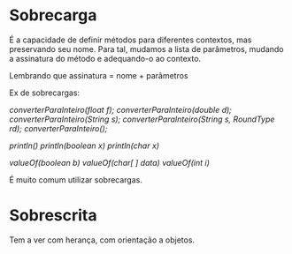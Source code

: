 # Sobrecarga

É a capacidade de definir métodos para diferentes contextos, mas preservando seu nome. Para tal, mudamos a lista de parâmetros, mudando a assinatura do método e adequando-o ao contexto.

Lembrando que assinatura = nome + parâmetros

Ex de sobrecargas:

*converterParaInteiro(float f);*
*converterParaInteiro(double d);*
*converterParaInteiro(String s);*
*converterParaInteiro(String s, RoundType rd);*
*converterParaInteiro();*

*println()*
*println(boolean x)*
*println(char x)*

*valueOf(boolean b)*
*valueOf(char[ ] data)*
*valueOf(int i)*

É muito comum utilizar sobrecargas.

# Sobrescrita

Tem a ver com herança, com orientação a objetos.